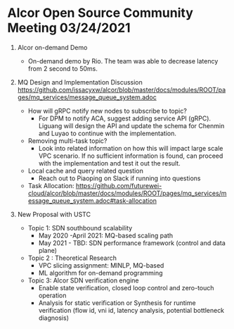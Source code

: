 # Alcor Open Source Community Meeting 03/24/2021

1. Alcor on-demand Demo
    * On-demand demo by Rio. The team was able to decrease latency from 2 second to 50ms. 

2. MQ Design and Implementation Discussion  https://github.com/issacyxw/alcor/blob/master/docs/modules/ROOT/pages/mq_services/message_queue_system.adoc

    * How will gRPC notify new nodes to subscribe to topic?
        * For DPM to notify ACA, suggest adding service API (gRPC). Liguang will design the API and update the schema for Chenmin and Luyao to continue with the implementation. 
    * Removing multi-task topic?
        * Look into related information on how this will impact large scale VPC scenario. If no sufficient information is found, can proceed with the implementation and test it out the result. 
    * Local cache and query related question
        * Reach out to Piaoping on Slack if running into questions
    * Task Allocation: https://github.com/futurewei-cloud/alcor/blob/master/docs/modules/ROOT/pages/mq_services/message_queue_system.adoc#task-allocation


3. New Proposal with USTC

    * Topic 1: SDN southbound scalability
        * May 2020 -April 2021: MQ-based scaling path
        * May 2021 - TBD: SDN performance framework (control and data plane)
    * Topic 2 : Theoretical Research
        * VPC slicing assignment: MINLP, MQ-based
        * ML algorithm for on-demand programming
    * Topic 3: Alcor SDN verification engine
        * Enable state verification, closed loop control and zero-touch operation 
        * Analysis for static verification or Synthesis for runtime verification (flow id, vni id, latency analysis, potential bottleneck diagnosis)
